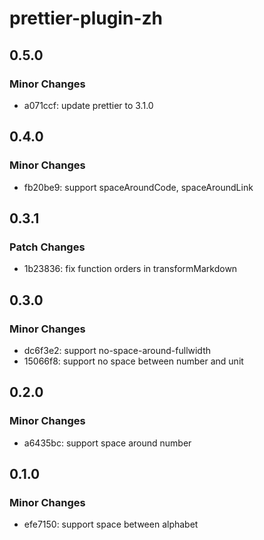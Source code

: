 # prettier-plugin-zh

## 0.5.0

### Minor Changes

- a071ccf: update prettier to 3.1.0

## 0.4.0

### Minor Changes

- fb20be9: support spaceAroundCode, spaceAroundLink

## 0.3.1

### Patch Changes

- 1b23836: fix function orders in transformMarkdown

## 0.3.0

### Minor Changes

- dc6f3e2: support no-space-around-fullwidth
- 15066f8: support no space between number and unit

## 0.2.0

### Minor Changes

- a6435bc: support space around number

## 0.1.0

### Minor Changes

- efe7150: support space between alphabet
